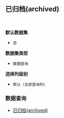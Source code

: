 ## 已归档(archived) <!-- {docsify-ignore-all} -->



<br>
<p class="panel-title"><b>默认数据集</b></p>

* `否`

<p class="panel-title"><b>数据集类型</b></p>

* `数据查询`

<p class="panel-title"><b>选择列级别</b></p>

* `默认（全部查询列）`




### 数据查询
  * [已归档(archived)](module/TestMgmt/library/query/archived)
